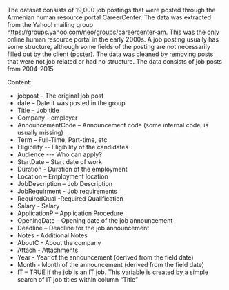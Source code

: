 The dataset consists of 19,000 job postings that were posted through the Armenian human resource portal CareerCenter. The data was extracted from the Yahoo! mailing group https://groups.yahoo.com/neo/groups/careercenter-am. This was the only online human resource portal in the early 2000s.
A job posting usually has some structure, although some fields of the posting are not necessarily filled out by the client (poster). The data was cleaned by removing posts that were not job related or had no structure.
The data consists of job posts from 2004-2015

Content:

- jobpost – The original job post
- date – Date it was posted in the group
- Title – Job title
- Company - employer
- AnnouncementCode – Announcement code (some internal code, is usually missing)
- Term – Full-Time, Part-time, etc
- Eligibility -- Eligibility of the candidates
- Audience --- Who can apply?
- StartDate – Start date of work
- Duration - Duration of the employment
- Location – Employment location
- JobDescription – Job Description
- JobRequirment - Job requirements
- RequiredQual -Required Qualification
- Salary - Salary
- ApplicationP – Application Procedure
- OpeningDate – Opening date of the job announcement
- Deadline – Deadline for the job announcement
- Notes - Additional Notes
- AboutC - About the company
- Attach - Attachments
- Year - Year of the announcement (derived from the field date)
- Month - Month of the announcement (derived from the field date)
- IT – TRUE if the job is an IT job. This variable is created by a simple search of IT job titles within column “Title”
